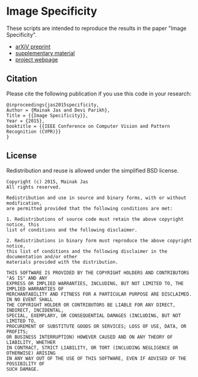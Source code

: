 # Image Specificity

These scripts are intended to reproduce the results in the paper "Image Specificity".

- [arXiV preprint](http://arxiv.org/abs/1502.04569)
- [supplementary material](https://computing.ece.vt.edu/~mainak/webpage/)
- [project webpage](http://mainakjas.github.io/specificity/)

## Citation

Please cite the following publication if you use this code in your research:

	@inproceedings{jas2015specificity,
	Author = {Mainak Jas and Devi Parikh},
	Title = {{Image Specificity}},
	Year = {2015},
	booktitle = {{IEEE Conference on Computer Vision and Pattern Recognition (CVPR)}}
	}

## License

Redistribution and reuse is allowed under the simplified BSD license.

```
Copyright (c) 2015, Mainak Jas
All rights reserved.

Redistribution and use in source and binary forms, with or without modification,
are permitted provided that the following conditions are met:

1. Redistributions of source code must retain the above copyright notice, this
list of conditions and the following disclaimer.

2. Redistributions in binary form must reproduce the above copyright notice,
this list of conditions and the following disclaimer in the documentation and/or other
materials provided with the distribution.

THIS SOFTWARE IS PROVIDED BY THE COPYRIGHT HOLDERS AND CONTRIBUTORS "AS IS" AND ANY
EXPRESS OR IMPLIED WARRANTIES, INCLUDING, BUT NOT LIMITED TO, THE IMPLIED WARRANTIES OF
MERCHANTABILITY AND FITNESS FOR A PARTICULAR PURPOSE ARE DISCLAIMED. IN NO EVENT SHALL
THE COPYRIGHT HOLDER OR CONTRIBUTORS BE LIABLE FOR ANY DIRECT, INDIRECT, INCIDENTAL,
SPECIAL, EXEMPLARY, OR CONSEQUENTIAL DAMAGES (INCLUDING, BUT NOT LIMITED TO,
PROCUREMENT OF SUBSTITUTE GOODS OR SERVICES; LOSS OF USE, DATA, OR PROFITS;
OR BUSINESS INTERRUPTION) HOWEVER CAUSED AND ON ANY THEORY OF LIABILITY, WHETHER
IN CONTRACT, STRICT LIABILITY, OR TORT (INCLUDING NEGLIGENCE OR OTHERWISE) ARISING
IN ANY WAY OUT OF THE USE OF THIS SOFTWARE, EVEN IF ADVISED OF THE POSSIBILITY OF
SUCH DAMAGE.
```
